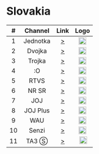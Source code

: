 <h1>Slovakia</h1>

| #   | Channel        | Link  | Logo |
|:---:|:--------------:|:-----:|:----:|
| 1   | Jednotka    | [>](https://yoink-that-stv-oiftjm6nmjwe.runkit.sh/?x=1) | <img height="20" src="https://i.imgur.com/T7EWAe7.png"/> |
| 2   | Dvojka    | [>](https://yoink-that-stv-oiftjm6nmjwe.runkit.sh/?x=2) | <img height="20" src="https://i.imgur.com/Ksi25UD.png"/> |
| 3   | Trojka    | [>](https://yoink-that-stv-oiftjm6nmjwe.runkit.sh/?x=3) | <img height="20" src="https://i.imgur.com/wy4Nrxl.png"/> |
| 4   | :O    | [>](https://yoink-that-stv-oiftjm6nmjwe.runkit.sh/?x=4) | <img height="20" src="https://i.imgur.com/Nf5gEDc.png"/> |
| 5   | RTVS    | [>](https://yoink-that-stv-oiftjm6nmjwe.runkit.sh/?x=6) | <img height="20" src="https://i.imgur.com/Nf5gEDc.png"/> |
| 6   | NR SR    | [>](https://yoink-that-stv-oiftjm6nmjwe.runkit.sh/?x=5) | <img height="20" src="https://i.imgur.com/sPDiS5q.png"/> |
| 7   | JOJ    | [>](https://live.cdn.joj.sk/live/hls/joj-720.m3u8) | <img height="20" src="https://i.imgur.com/5BAWD0z.png"/> |
| 8   | JOJ Plus    | [>](https://live.cdn.joj.sk/live/hls/jojplus-540.m3u8) | <img height="20" src="https://i.imgur.com/fKPliTj.png"/> |
| 9   | WAU    | [>](https://live.cdn.joj.sk/live/hls/wau-540.m3u8) | <img height="20" src="https://i.imgur.com/3M46moH.png"/> |
| 10   | Senzi    | [>](http://lb.streaming.sk/senzi/stream/playlist.m3u8) | <img height="20" src="https://i.imgur.com/W82dwzf.png"/> |
| 11   | TA3 Ⓢ    | [>](http://sktv-forwarders.7m.pl/get.php?x=TA3) | <img height="20" src="https://i.imgur.com/kPFBxc9.png"/> |
